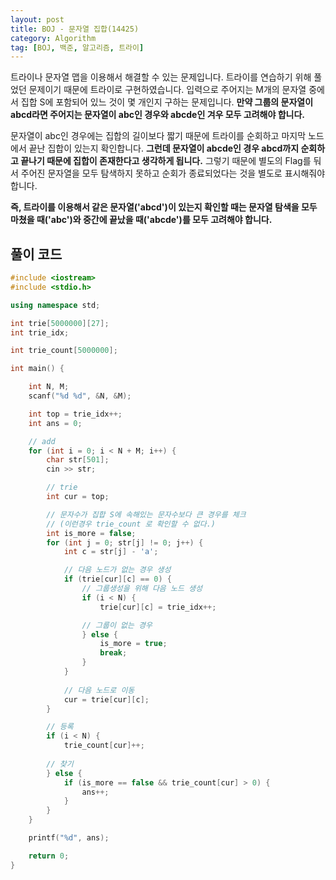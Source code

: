 ```yaml
---
layout: post
title: BOJ - 문자열 집합(14425)
category: Algorithm
tag: [BOJ, 백준, 알고리즘, 트라이]
---
```


트라이나 문자열 맵을 이용해서 해결할 수 있는 문제입니다. 트라이를 연습하기 위해 풀었던 문제이기 때문에 트라이로 구현하였습니다. 입력으로 주어지는 M개의 문자열 중에서 집합 S에 포함되어 있느 것이 몇 개인지 구하는 문제입니다. **만약 그룹의 문자열이 abcd라면 주어지는 문자열이 abc인 경우와 abcde인 겨우 모두 고려해야 합니다.** 

문자열이 abc인 경우에는 집합의 길이보다 짧기 때문에 트라이를 순회하고 마지막 노드에서 끝난 집합이 있는지 확인합니다. **그런데 문자열이 abcde인 경우 abcd까지 순회하고 끝나기 때문에 집합이 존재한다고 생각하게 됩니다.** 그렇기 때문에 별도의 Flag를 둬서 주어진 문자열을 모두 탐색하지 못하고 순회가 종료되었다는 것을 별도로 표시해줘야 합니다.

**즉, 트라이를 이용해서 같은 문자열('abcd')이 있는지 확인할 때는 문자열 탐색을 모두 마쳤을 때('abc')와 중간에 끝났을 때('abcde')를 모두 고려해야 합니다.**

## 풀이 코드
```cpp
#include <iostream>
#include <stdio.h>

using namespace std;

int trie[5000000][27];
int trie_idx;

int trie_count[5000000];

int main() {

	int N, M;
	scanf("%d %d", &N, &M);

	int top = trie_idx++;
	int ans = 0;

	// add
	for (int i = 0; i < N + M; i++) {
		char str[501];
		cin >> str;

		// trie
		int cur = top;

		// 문자수가 집합 S에 속해있는 문자수보다 큰 경우를 체크
		// (이런경우 trie_count 로 확인할 수 없다.)
		int is_more = false;
		for (int j = 0; str[j] != 0; j++) {
			int c = str[j] - 'a';

			// 다음 노드가 없는 경우 생성
			if (trie[cur][c] == 0) {
				// 그룹생성을 위해 다음 노드 생성
				if (i < N) {
					trie[cur][c] = trie_idx++;

				// 그룹이 없는 경우
				} else {
					is_more = true;
					break;
				}
			}
			
			// 다음 노드로 이동
			cur = trie[cur][c];
		}

		// 등록
		if (i < N) {
			trie_count[cur]++;
			
		// 찾기
		} else {
			if (is_more == false && trie_count[cur] > 0) {
				ans++;
			}
		}
	}

	printf("%d", ans);

	return 0;
}
```
